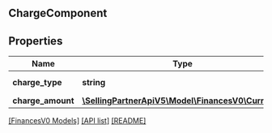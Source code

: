 ## ChargeComponent

## Properties

Name | Type | Description | Notes
------------ | ------------- | ------------- | -------------
**charge_type** | **string** | The type of charge. | [optional]
**charge_amount** | [**\SellingPartnerApiV5\Model\FinancesV0\Currency**](Currency.md) |  | [optional]

[[FinancesV0 Models]](../) [[API list]](../../Api) [[README]](../../../README.md)
